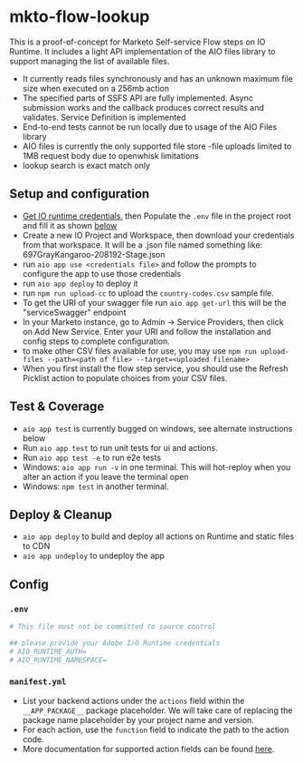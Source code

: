 # mkto-flow-lookup

This is a proof-of-concept for Marketo Self-service Flow steps on IO Runtime.  It includes a light API implementation of the AIO files library to support managing the list of available files.  

- It currently reads files synchronously and has an unknown maximum file size when executed on a 256mb action
- The specified parts of SSFS API are fully implemented.  Async submission works and the callback produces correct results and validates.  Service Definition is implemented
- End-to-end tests cannot be run locally due to usage of the AIO Files library
- AIO files is currently the only supported file store
  -file uploads limited to 1MB request body due to openwhisk limitations
- lookup search is exact match only


## Setup and configuration

- [Get IO runtime credentials.](https://www.adobe.io/apis/experienceplatform/runtime/docs.html#!adobedocs/adobeio-runtime/master/getting_started.md) then Populate the `.env` file in the project root and fill it as shown [below](#env)
- Create a new IO Project and Workspace, then download your credentials from that workspace.  It will be a .json file named something like: 697GrayKangaroo-208192-Stage.json
- run `aio app use <credentials file>` and follow the prompts to configure the app to use those credentials
- run `aio app deploy` to deploy it
- run `npm run upload-cc` to upload the `country-codes.csv` sample file.
- To get the URI of your swagger file run `aio app get-url` this will be the "serviceSwagger" endpoint
- In your Marketo instance, go to Admin -> Service Providers, then click on Add New Service.  Enter your URI and follow the installation and config steps to complete configuration.
- to make other CSV files available for use, you may use `npm run upload-files --path=<path of file> --target=<uploaded filename>`
- When you first install the flow step service, you should use the Refresh Picklist action to populate choices from your CSV files.


## Test & Coverage


- `aio app test` is currently bugged on windows, see alternate instructions below
- Run `aio app test` to run unit tests for ui and actions.  
- Run `aio app test -e` to run e2e tests
- Windows: `aio app run -v` in one terminal.  This will hot-reploy when you alter an action if you leave the terminal open
- Windows: `npm test` in another terminal.

## Deploy & Cleanup

- `aio app deploy` to build and deploy all actions on Runtime and static files to CDN
- `aio app undeploy` to undeploy the app

## Config

### `.env`

```bash
# This file must not be committed to source control

## please provide your Adobe I/O Runtime credentials
# AIO_RUNTIME_AUTH=
# AIO_RUNTIME_NAMESPACE=
```

### `manifest.yml`

- List your backend actions under the `actions` field within the `__APP_PACKAGE__`
package placeholder. We will take care of replacing the package name placeholder
by your project name and version.
- For each action, use the `function` field to indicate the path to the action
code.
- More documentation for supported action fields can be found
[here](https://github.com/apache/incubator-openwhisk-wskdeploy/blob/master/specification/html/spec_actions.md#actions).
